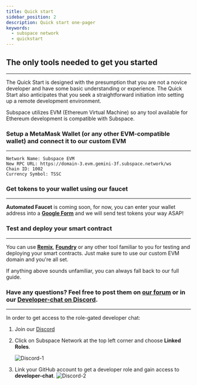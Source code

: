 ```yaml
---
title: Quick start
sidebar_position: 2
description: Quick start one-pager
keywords:
  - subspace network
  - quickstart
---
```


## The only tools needed to get you started
---
The Quick Start is designed with the presumption that you are not a novice developer and have some basic understanding or experience. The Quick Start also anticipates that you seek a straightforward initiation into setting up a remote development environment.

Subspace utilizes EVM (Ethereum Virtual Machine) so any tool available for Ethereum development is compatible with Subspace.

### Setup a MetaMask Wallet (or any other EVM-compatible wallet) and connect it to our custom EVM
---
```
Network Name: Subspace EVM
New RPC URL: https://domain-3.evm.gemini-3f.subspace.network/ws
Chain ID: 1002
Currency Symbol: TSSC
```

### Get tokens to your wallet using our faucet
---
**Automated Faucet** is coming soon, for now, you can enter your wallet address into a **[Google Form](https://forms.gle/qK7VMEFXDYzQ1u9N9)** and we will send test tokens your way ASAP!

### Test and deploy your smart contract
---
You can use **[Remix](https://remix.ethereum.org/)**, **[Foundry](https://book.getfoundry.sh/)** or any other tool familiar to you for testing and deploying your smart contracts. Just make sure to use our custom EVM domain and you're all set.

If anything above sounds unfamiliar, you can always fall back to our full guide. 

### Have any questions? Feel free to post them on [our forum](https://forum.subspace.network/) or in our [Developer-chat on Discord](https://discord.gg/EAw6B48r).
---

In order to get access to the role-gated developer chat:
1. Join our [Discord](https://discord.gg/vhv5cEZN)
2. Click on Subspace Network at the top left corner and choose **Linked Roles**.

   ![Discord-1](/img/developers/Discord-1.png)

3. Link your GitHub account to get a developer role and gain access to **developer-chat**. 
   ![Discord-2](/img/developers/Discord-2.png)